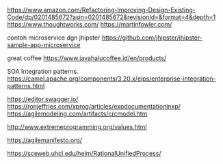 https://www.amazon.com/Refactoring-Improving-Design-Existing-Code/dp/0201485672?asin=0201485672&revisionId=&format=4&depth=1
https://www.thoughtworks.com/
https://martinfowler.com/

contoh microservice dgn jhipster
https://github.com/jhipster/jhipster-sample-app-microservice

great coffee https://www.javahalucoffee.id/en/products/

SOA Integration patterns.
https://camel.apache.org/components/3.20.x/eips/enterprise-integration-patterns.html

https://editor.swagger.io/
https://ronjeffries.com/xprog/articles/expdocumentationinxp/
https://agilemodeling.com/artifacts/crcmodel.htm

http://www.extremeprogramming.org/values.html

https://agilemanifesto.org/

https://sceweb.uhcl.edu/helm/RationalUnifiedProcess/

